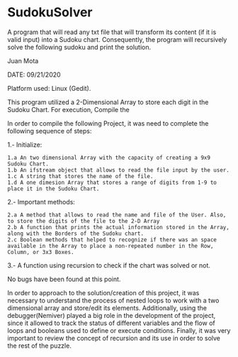 # SudokuSolver
A program that will read any txt file that will transform its content (if it is valid input) into a Sudoku chart. Consequently, the program will recursively solve the following sudoku and print the solution. 

Juan Mota 

DATE: 09/21/2020

Platform used: Linux (Gedit).

This program utilized a 2-Dimensional Array to store each digit in the Sudoku Chart. For execution, Compile the 

In order to compile the following Project, it was need to complete the following sequence of steps:

1.- Initialize:

	1.a An two dimensional Array with the capacity of creating a 9x9 Sudoku Chart.
	1.b An ifstream object that allows to read the file input by the user.
	1.c A string that stores the name of the file.
	1.d A one dimesion Array that stores a range of digits from 1-9 to place it in the Sudoku Chart.
	
2.- Important methods:

	2.a A method that allows to read the name and file of the User. Also, to store the digits of the file to the 2-D Array
	2.b A function that prints the actual information stored in the Array, along with the Borders of the Sudoku chart.
	2.c Boolean methods that helped to recognize if there was an space available in the Array to place a non-repeated number in the Row, Column, or 3x3 Boxes.
	
3.- A function using recursion to check if the chart was solved or not.

No bugs have been found at this point.

In order to approach to the solution/creation of this project, it was necessary to understand the process of nested loops to work with a two dimensional array and store/edit its elements.
Additionally, using the debugger(Nemiver) played a big role in the development of the project, since it allowed to track the status of different variables and the flow of loops and booleans
used to define or execute conditions. Finally, it was very important to review the concept of recursion and its use in order to solve the rest of the puzzle.

